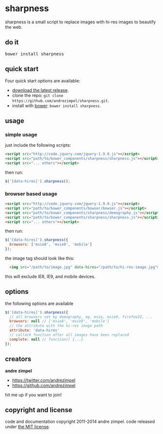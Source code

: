 sharpness
==========

sharpness is a small script to replace images with hi-res images to beautify the web.



## do it
<pre>
bower install sharpness
</pre>

## quick start

Four quick start options are available:

- [download the latest release](https://github.com/andrezimpel/sharpness/archive/master.zip).
- clone the repo: `git clone https://github.com/andrezimpel/sharpness.git`.
- install with [bower](http://bower.io): `bower install sharpness`.


## usage

### simple usage

just include the following scripts:

```html
<script src="http://code.jquery.com/jquery-1.9.0.js"></script>
<script src="path/to/bower_components/sharpness/sharpness.js"></script>
<script src="... others"></script>
```

then run:

```js
$('[data-hires]').sharpness();
```

### browser based usage
```html
<script src="http://code.jquery.com/jquery-1.9.0.js"></script>
<script src="path/to/bower_components/bowser/bowser.js"></script>
<script src="path/to/bower_components/sharpness/demography.js"></script>
<script src="path/to/bower_components/sharpness/sharpness.js"></script>
<script src="... others"></script>
```

then run:

```js
$('[data-hires]').sharpness({
  browsers: ['msie8', 'msie9', 'mobile']
});
```

the image tag should look like this:
```html
  <img src="/path/to/image.jpg" data-hires="/path/to/hi-res-image.jpg">
```

this will exclude IE8, IE9, and mobile devices.


## options
the following options are available
```js
$('[data-hires]').sharpness({
  // all browsers set by demography, eg. msie, msie9, firefox32, ...
  browsers: null // ['msie8', 'msie9', 'mobile']
  // the attribute with the hi-res image path
  attribute: 'data-hires'
  // callack function after all images have been replaced
  complete: null // function() {...}
});
```


<!-- browsers
attribute
complete -->


## creators

**andre zimpel**

- <https://twitter.com/andrezimpel>
- <https://github.com/andrezimpel>

hit me up if you want to join!


## copyright and license

code and documentation copyright 2011-2014 andre zimpel. code released under [the MIT license](LICENSE).
